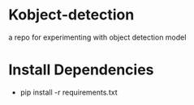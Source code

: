 # Kobject-detection
a repo for experimenting with object detection model

# Install Dependencies
 - pip install -r requirements.txt
